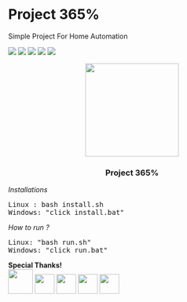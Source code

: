 # Project 365%
<p>Simple Project For Home Automation</p>

![](https://img.shields.io/badge/react-native-blue)
![](https://img.shields.io/badge/nodejs-14.6.1-lime) 
![](https://img.shields.io/badge/expo-4.5.2-white)
![](https://img.shields.io/badge/mongo-4.0.19-green)
![](https://img.shields.io/badge/expressjs-4.17.1-white)


<div align='center'>
<img src="https://i.ibb.co/28BfB88/icon.png"  width='190' />
<h3>Project 365%</h3>
</div>

<i>Installations</i>
<pre>
Linux : bash install.sh
Windows: "click install.bat"
</pre>

<i>How to run ?</i>
<pre>
Linux: "bash run.sh"
Windows: "click run.bat"
</pre>



<div>
<b>Special Thanks!</b><br>
<img src="https://upload.wikimedia.org/wikipedia/commons/e/ef/Stack_Overflow_icon.svg" width="50" /> 
<img src="https://image.flaticon.com/icons/png/512/2702/2702602.png"  width="40" /> 
<img src="https://upload.wikimedia.org/wikipedia/commons/d/db/Npm-logo.svg" bottom=15 width="40"  />
<img src="https://image.flaticon.com/icons/png/512/4478/4478878.png" bottom=15 width="40"  />
<img src="https://undraw.co/favicon.ico" bottom=15 width="40"  />
</div>
